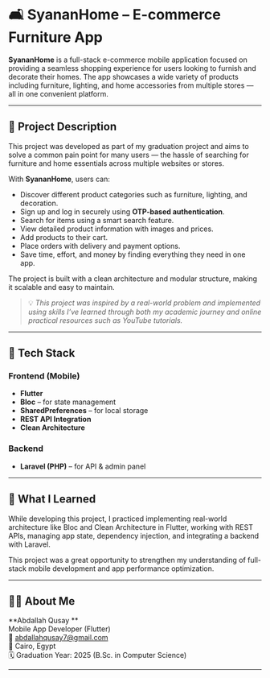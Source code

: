 # 🛋️ SyananHome – E-commerce Furniture App

**SyananHome** is a full-stack e-commerce mobile application focused on providing a seamless shopping experience for users looking to furnish and decorate their homes. The app showcases a wide variety of products including furniture, lighting, and home accessories from multiple stores — all in one convenient platform.

---

## 📱 Project Description

This project was developed as part of my graduation project and aims to solve a common pain point for many users — the hassle of searching for furniture and home essentials across multiple websites or stores.

With **SyananHome**, users can:

- Discover different product categories such as furniture, lighting, and decoration.
- Sign up and log in securely using **OTP-based authentication**.
- Search for items using a smart search feature.
- View detailed product information with images and prices.
- Add products to their cart.
- Place orders with delivery and payment options.
- Save time, effort, and money by finding everything they need in one app.


The project is built with a clean architecture and modular structure, making it scalable and easy to maintain.

> 💡 *This project was inspired by a real-world problem and implemented using skills I’ve learned through both my academic journey and online practical resources such as YouTube tutorials.*

---

## 🚀 Tech Stack

### Frontend (Mobile)
- **Flutter**
- **Bloc** – for state management
- **SharedPreferences** – for local storage
- **REST API Integration**
- **Clean Architecture**


### Backend
- **Laravel (PHP)** – for API & admin panel

---



## 🧠 What I Learned

While developing this project, I practiced implementing real-world architecture like Bloc and Clean Architecture in Flutter, working with REST APIs, managing app state, dependency injection, and integrating a backend with Laravel.

This project was a great opportunity to strengthen my understanding of full-stack mobile development and app performance optimization.

---

## 👨‍💻 About Me

**Abdallah Qusay **  
Mobile App Developer (Flutter)  
📧 abdallahqusay7@gmail.com  
📍 Cairo, Egypt  
🗓️ Graduation Year: 2025 (B.Sc. in Computer Science)

---


